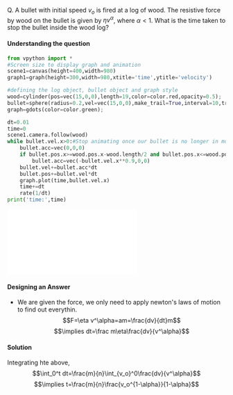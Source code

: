 Q. A bullet with initial speed $v_o$ is fired at a log of wood. The resistive force by wood on the bullet is given by $\eta v^\alpha$, where $\alpha<1$. What is the time taken to stop the bullet inside the wood log?
#### Understanding the question
 
``` python
from vpython import *
#Screen size to display graph and animation
scene1=canvas(height=400,width=980)
graph1=graph(height=300,width=980,xtitle='time',ytitle='velocity')

#defining the log object, bullet object and graph style
wood=cylinder(pos=vec(15,0,0),length=19,color=color.red,opacity=0.5);
bullet=sphere(radius=0.2,vel=vec(15,0,0),make_trail=True,interval=10,trail_type='points')
graph=gdots(color=color.green);

dt=0.01
time=0
scene1.camera.follow(wood)
while bullet.vel.x>0:#Stop animating once our bullet is no longer in motion
    bullet.acc=vec(0,0,0)
    if bullet.pos.x>=wood.pos.x-wood.length/2 and bullet.pos.x<=wood.pos.x+wood.length/2: #apply acceleration only when bullet is inside wood
        bullet.acc=vec(-bullet.vel.x**0.9,0,0)
    bullet.vel+=bullet.acc*dt
    bullet.pos+=bullet.vel*dt
    graph.plot(time,bullet.vel.x)
    time+=dt
    rate(1/dt)
print('time:',time)
```

![](bullet%20in%20a%20log.excalidraw.md)

#### Designing an Answer
 - We are given the force, we only need to apply newton's laws of motion to find out everythin.
 $$F=\eta v^\alpha=am=\frac{dv}{dt}m$$
 $$\implies dt=\frac m\eta\frac{dv}{v^\alpha}$$
 
#### Solution
Integrating hte above, $$\int_0^t dt=\frac{m}{n}\int_{v_o}^0\frac{dv}{v^\alpha}$$
$$\implies t=\frac{m}{n}\frac{v_o^{1-\alpha}}{1-\alpha}$$
